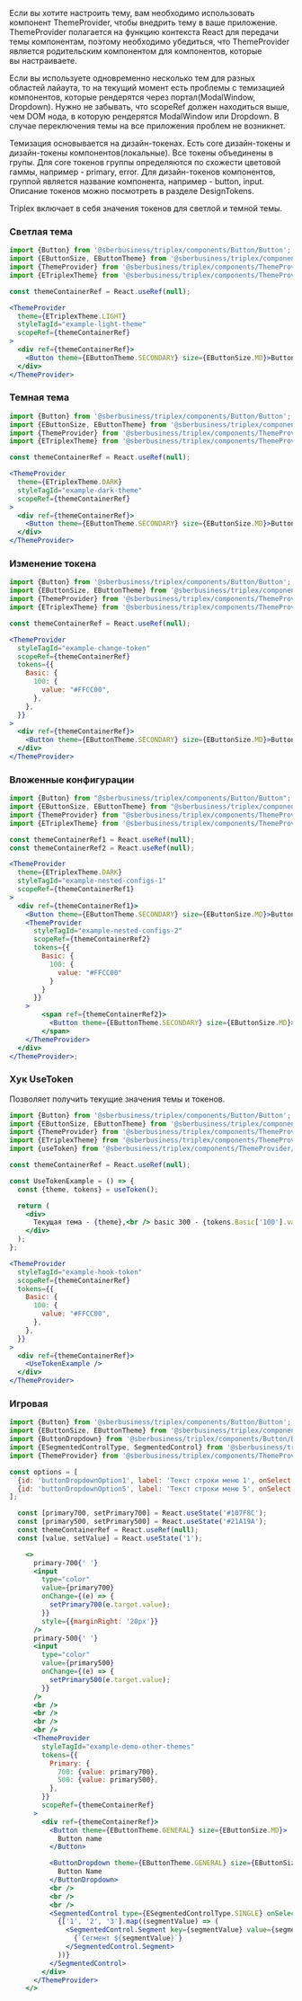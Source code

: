 Если вы хотите настроить тему, вам необходимо использовать компонент ThemeProvider, чтобы внедрить тему в&nbsp;ваше приложение.
ThemeProvider полагается на&nbsp;функцию контекста React для передачи темы компонентам, поэтому необходимо убедиться, что ThemeProvider является родительским компонентом для компонентов, которые вы&nbsp;настраиваете.

Если вы используете одновременно несколько тем для разных областей лайаута, то на текущий момент есть проблемы с темизацией компонентов, которые рендерятся через портал(ModalWindow, Dropdown). Нужно не забывать, что scopeRef должен находиться выше, чем DOM нода, в которую рендерятся ModalWindow или Dropdown. В случае переключения темы на все приложения проблем не возникнет. 

Темизация основывается на дизайн-токенах. Есть core дизайн-токены и дизайн-токены компонентов(локальные).
Все токены объединены в групы. Для core токенов группы определяются по схожести цветовой гаммы, например - primary, error. Для дизайн-токенов компонентов, группой является название компонента, например - button, input. Описание токенов можно посмотреть в разделе DesignTokens.

Triplex включает в себя значения токенов для светлой и темной темы.

### Светлая тема

```jsx
import {Button} from '@sberbusiness/triplex/components/Button/Button';
import {EButtonSize, EButtonTheme} from '@sberbusiness/triplex/components/Button/enums';
import {ThemeProvider} from '@sberbusiness/triplex/components/ThemeProvider/ThemeProvider';
import {ETriplexTheme} from '@sberbusiness/triplex/components/ThemeProvider/ETriplexTheme';

const themeContainerRef = React.useRef(null);

<ThemeProvider
  theme={ETriplexTheme.LIGHT}
  styleTagId="example-light-theme"
  scopeRef={themeContainerRef}
>
  <div ref={themeContainerRef}>
    <Button theme={EButtonTheme.SECONDARY} size={EButtonSize.MD}>Button name</Button>
  </div>
</ThemeProvider>
```

### Темная тема

```jsx
import {Button} from '@sberbusiness/triplex/components/Button/Button';
import {EButtonSize, EButtonTheme} from '@sberbusiness/triplex/components/Button/enums';
import {ThemeProvider} from '@sberbusiness/triplex/components/ThemeProvider/ThemeProvider';
import {ETriplexTheme} from '@sberbusiness/triplex/components/ThemeProvider/ETriplexTheme';

const themeContainerRef = React.useRef(null);

<ThemeProvider
  theme={ETriplexTheme.DARK}
  styleTagId="example-dark-theme"
  scopeRef={themeContainerRef}
>
  <div ref={themeContainerRef}>
    <Button theme={EButtonTheme.SECONDARY} size={EButtonSize.MD}>Button name</Button>
  </div>
</ThemeProvider>
```

### Изменение токена

```jsx
import {Button} from '@sberbusiness/triplex/components/Button/Button';
import {EButtonSize, EButtonTheme} from '@sberbusiness/triplex/components/Button/enums';
import {ThemeProvider} from '@sberbusiness/triplex/components/ThemeProvider/ThemeProvider';
import {ETriplexTheme} from '@sberbusiness/triplex/components/ThemeProvider/ETriplexTheme';

const themeContainerRef = React.useRef(null);

<ThemeProvider
  styleTagId="example-change-token"
  scopeRef={themeContainerRef}
  tokens={{
    Basic: {
      100: {
        value: "#FFCC00",
      },
    },
  }}
>
  <div ref={themeContainerRef}>
    <Button theme={EButtonTheme.SECONDARY} size={EButtonSize.MD}>Button name</Button>
  </div>
</ThemeProvider>
```

### Вложенные конфигурации

```jsx
import {Button} from "@sberbusiness/triplex/components/Button/Button";
import {EButtonSize, EButtonTheme} from "@sberbusiness/triplex/components/Button/enums";
import {ThemeProvider} from "@sberbusiness/triplex/components/ThemeProvider/ThemeProvider";
import {ETriplexTheme} from '@sberbusiness/triplex/components/ThemeProvider/ETriplexTheme';

const themeContainerRef1 = React.useRef(null);
const themeContainerRef2 = React.useRef(null);

<ThemeProvider
  theme={ETriplexTheme.DARK}
  styleTagId="example-nested-configs-1"
  scopeRef={themeContainerRef1}
>
  <div ref={themeContainerRef1}>
    <Button theme={EButtonTheme.SECONDARY} size={EButtonSize.MD}>Button name</Button>
    <ThemeProvider
      styleTagId="example-nested-configs-2"
      scopeRef={themeContainerRef2}
      tokens={{
        Basic: {
          100: {
            value: "#FFCC00"
          }
        }
      }}
    >
        <span ref={themeContainerRef2}>
          <Button theme={EButtonTheme.SECONDARY} size={EButtonSize.MD}>Button name</Button>
        </span>
    </ThemeProvider>
  </div>
</ThemeProvider>;

```

### Хук UseToken

Позволяет получить текущие значения темы и токенов.

```jsx
import {Button} from '@sberbusiness/triplex/components/Button/Button';
import {EButtonSize, EButtonTheme} from '@sberbusiness/triplex/components/Button/enums';
import {ThemeProvider} from '@sberbusiness/triplex/components/ThemeProvider/ThemeProvider';
import {ETriplexTheme} from '@sberbusiness/triplex/components/ThemeProvider/ETriplexTheme';
import {useToken} from '@sberbusiness/triplex/components/ThemeProvider/useToken';

const themeContainerRef = React.useRef(null);

const UseTokenExample = () => {
  const {theme, tokens} = useToken();

  return (
    <div>
      Текущая тема - {theme},<br /> basic 300 - {tokens.Basic['100'].value}
    </div>
  );
};

<ThemeProvider
  styleTagId="example-hook-token"
  scopeRef={themeContainerRef}
  tokens={{
    Basic: {
      100: {
        value: "#FFCC00",
      },
    },
  }}
>
  <div ref={themeContainerRef}>
    <UseTokenExample />
  </div>
</ThemeProvider>
```

### Игровая

```jsx
import {Button} from '@sberbusiness/triplex/components/Button/Button';
import {EButtonSize, EButtonTheme} from '@sberbusiness/triplex/components/Button/enums';
import {ButtonDropdown} from '@sberbusiness/triplex/components/Button/ButtonDropdown';
import {ESegmentedControlType, SegmentedControl} from '@sberbusiness/triplex/components/SegmentedControl/SegmentedControl';
import {ThemeProvider} from '@sberbusiness/triplex/components/ThemeProvider/ThemeProvider';

const options = [
  {id: 'buttonDropdownOption1', label: 'Текст строки меню 1', onSelect: () => alert('Выбран пункт меню 1.')},
  {id: 'buttonDropdownOption5', label: 'Текст строки меню 5', onSelect: () => alert('Выбран пункт меню 5.')},
];

  const [primary700, setPrimary700] = React.useState('#107F8C');
  const [primary500, setPrimary500] = React.useState('#21A19A');
  const themeContainerRef = React.useRef(null);
  const [value, setValue] = React.useState('1');

    <>
      primary-700{' '}
      <input
        type="color"
        value={primary700}
        onChange={(e) => {
          setPrimary700(e.target.value);
        }}
        style={{marginRight: '20px'}}
      />
      primary-500{' '}
      <input
        type="color"
        value={primary500}
        onChange={(e) => {
          setPrimary500(e.target.value);
        }}
      />
      <br />
      <br />
      <br />
      <br />
      <ThemeProvider
        styleTagId="example-demo-other-themes"
        tokens={{
          Primary: {
            700: {value: primary700},
            500: {value: primary500},
          },
        }}
        scopeRef={themeContainerRef}
      >
        <div ref={themeContainerRef}>
          <Button theme={EButtonTheme.GENERAL} size={EButtonSize.MD}>
            Button name
          </Button>

          <ButtonDropdown theme={EButtonTheme.GENERAL} size={EButtonSize.MD} options={options}>
            Button Name
          </ButtonDropdown>
          <br />
          <br />
          <br />
          <SegmentedControl type={ESegmentedControlType.SINGLE} onSelect={setValue} value={value}>
            {['1', '2', '3'].map((segmentValue) => (
              <SegmentedControl.Segment key={segmentValue} value={segmentValue}>
                {`Сегмент ${segmentValue}`}
              </SegmentedControl.Segment>
            ))}
          </SegmentedControl>
        </div>
      </ThemeProvider>
    </>
```
